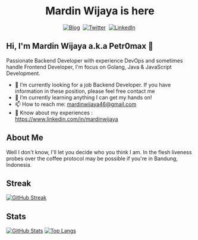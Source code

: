 <p>
  <h1 align="center">Mardin Wijaya is here</h1>
</p>
<p align="center">
<a href="https://mardinwijaya.my.id"><img src="https://img.shields.io/badge/website-000000?style=for-the-badge&logo=About.me&logoColor=white" alt="Blog" /></a>&nbsp;
<a href="https://twitter.com/petr0max"><img src="https://img.shields.io/badge/Twitter-1DA1F2?style=for-the-badge&logo=twitter&logoColor=white" alt="Twitter" /></a>&nbsp;
<a href="https://www.linkedin.com/in/mardinwijaya/"><img src="https://img.shields.io/badge/LinkedIn-0077B5?style=for-the-badge&logo=linkedin&logoColor=white" alt="LinkedIn" /></a>&nbsp;
<br/>

<!--
**mardinw/mardinw** is a ✨ _special_ ✨ repository because its `README.md` (this file) appears on your GitHub profile.
-->
## Hi, I'm Mardin Wijaya a.k.a Petr0max 👋
Passionate Backend Developer with experience DevOps and sometimes handle Frontend Developer, I'm focus on Golang, Java & JavaScript Development.

- 💼 I’m currently looking for a job Backend Developer. If you have information in these position, please feel free contact me
- 🌱 I’m currently learning anything I can get my hands on!
- 📫 How to reach me: mardinwijaya46@gmail.com
- 📃 Know about my experiences : https://www.linkedin.com/in/mardinwijaya

## About Me
Well I don't know, I'll let you decide who you think I am. In the flesh liveness probes over the coffee protocol may be possible if you're in Bandung, Indonesia. 

## Streak
[![GitHub Streak](https://streak-stats.demolab.com/?user=mardinw)](https://git.io/streak-stats)

## Stats
[![GitHub Stats](https://github-readme-stats.vercel.app/api?username=mardinw&hide=issues)](https://github.com/anuraghazra/github-readme-stats)
[![Top Langs](https://github-readme-stats.vercel.app/api/top-langs/?username=mardinw)](https://github.com/anuraghazra/github-readme-stats)
